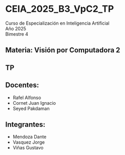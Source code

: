 # CEIA_2025_B3_VpC2_TP

Curso de Especialización en Inteligencia Artificial  
Año 2025  
Bimestre 4  

## Materia: Visión por Computadora 2  

## TP

## Docentes:
* Rafel Alfonso
* Cornet Juan Ignacio
* Seyed Pakdaman

## Integrantes:
* Mendoza Dante
* Vasquez Jorge
* Viñas Gustavo
